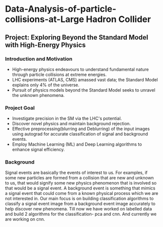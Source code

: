 # Data-Analysis-of-particle-collisions-at-Large Hadron Collider

## Project: Exploring Beyond the Standard Model with High-Energy Physics

### Introduction and Motivation
- High-energy physics endeavours to understand fundamental nature through particle collisions at extreme energies.
- LHC experiments (ATLAS, CMS) amassed vast data; the Standard Model explains only 4% of the universe.
- Pursuit of physics models beyond the Standard Model seeks to unravel the unknown phenomena.

### Project Goal
- Investigate precision in the SM via the LHC's potential.
- Discover novel physics and maintain background rejection.
- Effective preprocessing(blurring and Deblurring) of the input images using autograd for accurate classification of signal and background events.
- Employ Machine Learning (ML) and Deep Learning algorithms to enhance signal efficiency.

### Background
Signal events are basically the events of interest to us. For examples, if some new particles are formed from a collision that are new and unknown to us, that would signify some new physics phenomenon that is involved so that would be a signal event. A background event is something that mimics a signal event that could come from a known physical process which we are not interested in. Our main focus is on building classification algorithms to classify a signal event image from a background event image accurately to help discover new phenomena. Till now we have worked on labelled data and build 2 algorithms for the classification- pca and cnn. And currently we are working on cnn.
